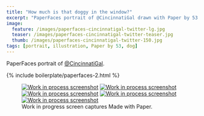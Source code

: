 ```yaml
---
title: "How much is that doggy in the window?"
excerpt: "PaperFaces portrait of @CincinnatiGal drawn with Paper by 53 on an iPad."
image: 
  feature: /images/paperfaces-cincinnatigal-twitter-lg.jpg
  teaser: /images/paperfaces-cincinnatigal-twitter-teaser.jpg
  thumb: /images/paperfaces-cincinnatigal-twitter-150.jpg
tags: [portrait, illustration, Paper by 53, dog]
---
```


PaperFaces portrait of [@CincinnatiGal](http://twitter.com/CincinnatiGal).

{% include boilerplate/paperfaces-2.html %}

<figure class="third">
  <a href="{{ site.url }}/images/paperfaces-cincinnatigal-process-1-lg.jpg"><img src="{{ site.url }}/images/paperfaces-cincinnatigal-process-1-600.jpg" alt="Work in process screenshot"></a>
  <a href="{{ site.url }}/images/paperfaces-cincinnatigal-process-2-lg.jpg"><img src="{{ site.url }}/images/paperfaces-cincinnatigal-process-2-600.jpg" alt="Work in process screenshot"></a>
  <a href="{{ site.url }}/images/paperfaces-cincinnatigal-process-3-lg.jpg"><img src="{{ site.url }}/images/paperfaces-cincinnatigal-process-3-600.jpg" alt="Work in process screenshot"></a>
  <a href="{{ site.url }}/images/paperfaces-cincinnatigal-process-4-lg.jpg"><img src="{{ site.url }}/images/paperfaces-cincinnatigal-process-4-600.jpg" alt="Work in process screenshot"></a>
  <a href="{{ site.url }}/images/paperfaces-cincinnatigal-process-5-lg.jpg"><img src="{{ site.url }}/images/paperfaces-cincinnatigal-process-5-600.jpg" alt="Work in process screenshot"></a>
  <figcaption>Work in progress screen captures Made with Paper.</figcaption>
</figure>